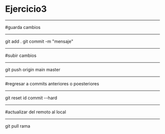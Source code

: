 # Ejercicio3
______________
#guarda cambios
_______________
git add .
git commit -m "mensaje"

_______________
#subir cambios
_______________
git push origin main  master

_______________________________________________
#regresar a commits anteriores o poesteriores
______________________________________________
git reset id commit --hard

______________________________________________

#actualizar del remoto al local 
______________________________________________
git pull rama
